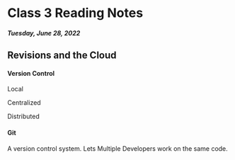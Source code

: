 # Class 3 Reading Notes

##### *Tuesday, June 28, 2022*

## Revisions and the Cloud

#### Version Control



Local

Centralized

Distributed


#### Git

A version control system. 
Lets Multiple Developers work on the same code.
